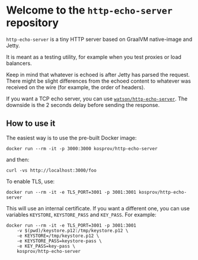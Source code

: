 # Welcome to the `http-echo-server` repository

`http-echo-server` is a tiny HTTP server based on GraalVM native-image and Jetty.

It is meant as a testing utility, for example when you test proxies or load balancers.

Keep in mind that whatever is echoed is after Jetty has parsed the request. There might be slight differences from the 
echoed content to whatever was received on the wire (for example, the order of headers).

If you want a TCP echo server, you can use [`watson/http-echo-server`](https://github.com/watson/http-echo-server). The 
downside is the 2 seconds delay before sending the response.

## How to use it

The easiest way is to use the pre-built Docker image:

    docker run --rm -it -p 3000:3000 kosprov/http-echo-server
    
and then:

    curl -vs http://localhost:3000/foo
    
To enable TLS, use:

    docker run --rm -it -e TLS_PORT=3001 -p 3001:3001 kosprov/http-echo-server
    
This will use an internal certificate. If you want a different one, you can use variables `KEYSTORE`, `KEYSTORE_PASS` 
and `KEY_PASS`. For example:

    docker run --rm -it -e TLS_PORT=3001 -p 3001:3001 
        -v $(pwd)/keystore.p12:/tmp/keystore.p12 \
        -e KEYSTORE=/tmp/keystore.p12 \
        -e KEYSTORE_PASS=keystore-pass \
        -e KEY_PASS=key-pass \
        kosprov/http-echo-server
